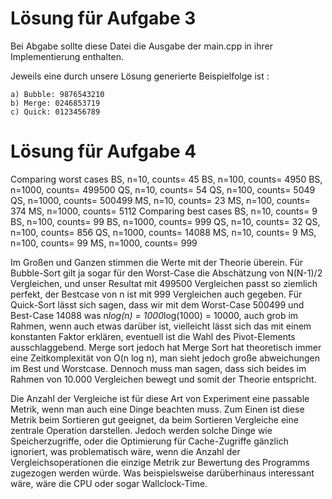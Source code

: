 # Lösung für Aufgabe 3

Bei Abgabe sollte diese Datei die Ausgabe der main.cpp in ihrer Implementierung enthalten.

Jeweils eine durch unsere Lösung generierte Beispielfolge ist :

    a) Bubble: 9876543210
    b) Merge: 0246853719
    c) Quick: 0123456789

# Lösung für Aufgabe 4

Comparing worst cases 
BS, n=10, counts= 45
BS, n=100, counts= 4950
BS, n=1000, counts= 499500
QS, n=10, counts= 54
QS, n=100, counts= 5049
QS, n=1000, counts= 500499
MS, n=10, counts= 23
MS, n=100, counts= 374
MS, n=1000, counts= 5112
Comparing best cases 
BS, n=10, counts= 9
BS, n=100, counts= 99
BS, n=1000, counts= 999
QS, n=10, counts= 32
QS, n=100, counts= 856
QS, n=1000, counts= 14088
MS, n=10, counts= 9
MS, n=100, counts= 99
MS, n=1000, counts= 999


Im Großen und Ganzen stimmen die Werte mit der Theorie überein. 
Für Bubble-Sort gilt ja sogar für den Worst-Case die Abschätzung von  N(N-1)/2 Vergleichen, und unser Resultat mit 499500 Vergleichen passt so ziemlich perfekt, der Bestcase von n ist mit 999 Vergleichen auch gegeben. 
Für Quick-Sort lässt sich sagen, dass wir mit dem Worst-Case 500499 und Best-Case 14088 was n*log(n) = 1000*log(1000) = 10000, auch grob im Rahmen, wenn auch etwas darüber ist, vielleicht lässt sich das mit einem konstanten Faktor erklären, eventuell ist die Wahl des Pivot-Elements ausschlaggebend.
Merge sort jedoch hat Merge Sort hat theoretisch immer eine Zeitkomplexität von O(n log n), man sieht jedoch große abweichungen im Best und Worstcase. Dennoch muss man sagen, dass sich beides im Rahmen von 10.000 Vergleichen bewegt und somit der Theorie entspricht.

Die Anzahl der Vergleiche ist für diese Art von Experiment eine passable Metrik, wenn man auch eine Dinge beachten muss. Zum Einen ist diese Metrik beim Sortieren gut geeignet, da beim Sortieren Vergleiche eine zentrale Operation darstellen. Jedoch werden solche Dinge wie Speicherzugriffe, oder die Optimierung für Cache-Zugriffe gänzlich ignoriert, was problematisch wäre, wenn die Anzahl der Vergleichsoperationen die einzige Metrik zur Bewertung des Programms zugezogen werden würde. Was beispielsweise darüberhinaus interessant wäre, wäre die CPU oder sogar Wallclock-Time. 
